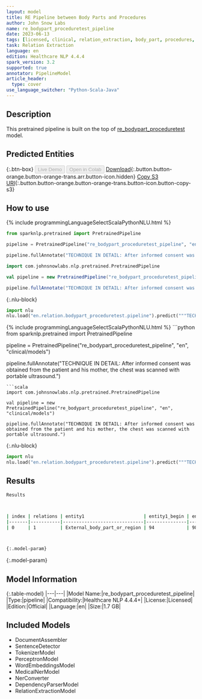 ```yaml
---
layout: model
title: RE Pipeline between Body Parts and Procedures
author: John Snow Labs
name: re_bodypart_proceduretest_pipeline
date: 2023-06-13
tags: [licensed, clinical, relation_extraction, body_part, procedures, en]
task: Relation Extraction
language: en
edition: Healthcare NLP 4.4.4
spark_version: 3.2
supported: true
annotator: PipelineModel
article_header:
  type: cover
use_language_switcher: "Python-Scala-Java"
---
```


## Description

This pretrained pipeline is built on the top of [re_bodypart_proceduretest](https://nlp.johnsnowlabs.com/2021/01/18/re_bodypart_proceduretest_en.html) model.

## Predicted Entities



{:.btn-box}
<button class="button button-orange" disabled>Live Demo</button>
<button class="button button-orange" disabled>Open in Colab</button>
[Download](https://s3.amazonaws.com/auxdata.johnsnowlabs.com/clinical/models/re_bodypart_proceduretest_pipeline_en_4.4.4_3.2_1686664541054.zip){:.button.button-orange.button-orange-trans.arr.button-icon.hidden}
[Copy S3 URI](s3://auxdata.johnsnowlabs.com/clinical/models/re_bodypart_proceduretest_pipeline_en_4.4.4_3.2_1686664541054.zip){:.button.button-orange.button-orange-trans.button-icon.button-copy-s3}

## How to use

<div class="tabs-box" markdown="1">
{% include programmingLanguageSelectScalaPythonNLU.html %}

```python
from sparknlp.pretrained import PretrainedPipeline

pipeline = PretrainedPipeline("re_bodypart_proceduretest_pipeline", "en", "clinical/models")

pipeline.fullAnnotate("TECHNIQUE IN DETAIL: After informed consent was obtained from the patient and his mother, the chest was scanned with portable ultrasound.")
```
```scala
import com.johnsnowlabs.nlp.pretrained.PretrainedPipeline

val pipeline = new PretrainedPipeline("re_bodypart_proceduretest_pipeline", "en", "clinical/models")

pipeline.fullAnnotate("TECHNIQUE IN DETAIL: After informed consent was obtained from the patient and his mother, the chest was scanned with portable ultrasound.")
```


{:.nlu-block}
```python
import nlu
nlu.load("en.relation.bodypart_proceduretest.pipeline").predict("""TECHNIQUE IN DETAIL: After informed consent was obtained from the patient and his mother, the chest was scanned with portable ultrasound.""")
```

</div>

<div class="tabs-box" markdown="1">
{% include programmingLanguageSelectScalaPythonNLU.html %}
```python
from sparknlp.pretrained import PretrainedPipeline

pipeline = PretrainedPipeline("re_bodypart_proceduretest_pipeline", "en", "clinical/models")

pipeline.fullAnnotate("TECHNIQUE IN DETAIL: After informed consent was obtained from the patient and his mother, the chest was scanned with portable ultrasound.")
```
```scala
import com.johnsnowlabs.nlp.pretrained.PretrainedPipeline

val pipeline = new PretrainedPipeline("re_bodypart_proceduretest_pipeline", "en", "clinical/models")

pipeline.fullAnnotate("TECHNIQUE IN DETAIL: After informed consent was obtained from the patient and his mother, the chest was scanned with portable ultrasound.")
```

{:.nlu-block}
```python
import nlu
nlu.load("en.relation.bodypart_proceduretest.pipeline").predict("""TECHNIQUE IN DETAIL: After informed consent was obtained from the patient and his mother, the chest was scanned with portable ultrasound.""")
```
</div>

## Results

```bash
Results



| index | relations | entity1                      | entity1_begin | entity1_end | chunk1 | entity2 | entity2_end | entity2_end | chunk2              | confidence |
|-------|-----------|------------------------------|---------------|-------------|--------|---------|-------------|-------------|---------------------|------------|
| 0     | 1         | External_body_part_or_region | 94            | 98          | chest  | Test    | 117         | 135         | portable ultrasound | 1.0        |



{:.model-param}
```

{:.model-param}
## Model Information

{:.table-model}
|---|---|
|Model Name:|re_bodypart_proceduretest_pipeline|
|Type:|pipeline|
|Compatibility:|Healthcare NLP 4.4.4+|
|License:|Licensed|
|Edition:|Official|
|Language:|en|
|Size:|1.7 GB|

## Included Models

- DocumentAssembler
- SentenceDetector
- TokenizerModel
- PerceptronModel
- WordEmbeddingsModel
- MedicalNerModel
- NerConverter
- DependencyParserModel
- RelationExtractionModel